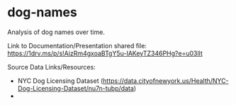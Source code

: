 # dog-names
Analysis of dog names over time.

Link to Documentation/Presentation shared file: https://1drv.ms/p/s!AizRm4gxoaBTgY5u-IAKeyTZ346PHg?e=u03llt

Source Data Links/Resources: 
- NYC Dog Licensing Dataset (https://data.cityofnewyork.us/Health/NYC-Dog-Licensing-Dataset/nu7n-tubp/data)
- 
